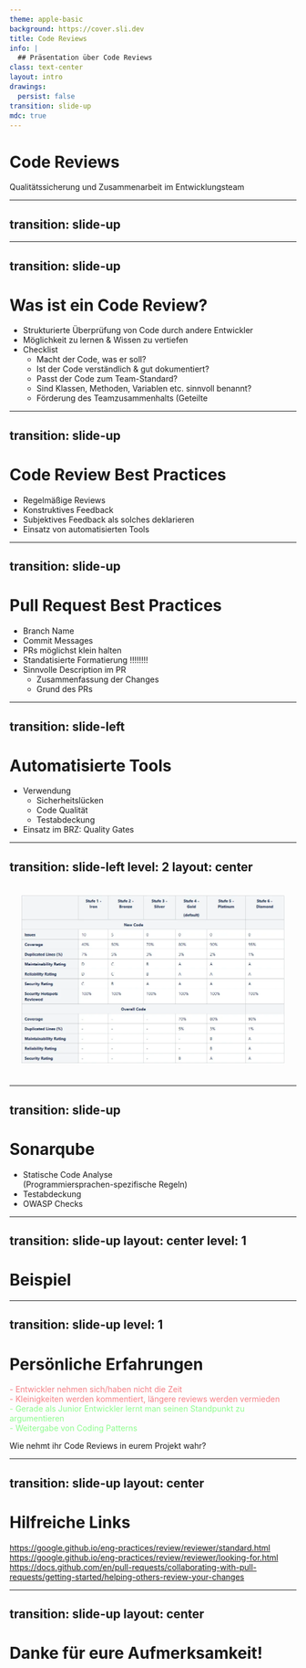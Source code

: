 ```yaml
---
theme: apple-basic
background: https://cover.sli.dev
title: Code Reviews
info: |
  ## Präsentation über Code Reviews
class: text-center
layout: intro
drawings:
  persist: false
transition: slide-up
mdc: true
---
```


# Code Reviews

Qualitätssicherung und Zusammenarbeit im Entwicklungsteam

<div class="abs-br m-6 text-xl">
  <a href="https://github.com/philippcou/code-review-presentation" target="_blank" class="slidev-icon-btn">
    <carbon:logo-github />
  </a>
</div>

---
transition: slide-up
---
<Toc />


---
transition: slide-up
---
# Was ist ein Code Review?

- Strukturierte Überprüfung von Code durch andere Entwickler
- Möglichkeit zu lernen & Wissen zu vertiefen
- Checklist
  - Macht der Code, was er soll?
  - Ist der Code verständlich & gut dokumentiert?
  - Passt der Code zum Team-Standard?
  - Sind Klassen, Methoden, Variablen etc. sinnvoll benannt?
  - Förderung des Teamzusammenhalts (Geteilte 

<!--
Verantwortung)
-->

---
transition: slide-up
---

# Code Review Best Practices

- Regelmäßige Reviews
- Konstruktives Feedback
- Subjektives Feedback als solches deklarieren
- Einsatz von automatisierten Tools

<!--
Üblicherweise bei jedem PR

Feedback positiv gestalten, verbesserungsvorschläge mitgeben

Subjektives Feedback "Nitpicks" als solche definieren

Einsatz von automatisierten tools als vorarbeit
-->

---
transition: slide-up
---

# Pull Request Best Practices

- Branch Name
- Commit Messages
- PRs möglichst klein halten
- Standatisierte Formatierung !!!!!!!!
- Sinnvolle Description im PR
  - Zusammenfassung der Changes
  - Grund des PRs

<!--
Branch Name und Commit Messages mit einem Ticket verlinkt, oder sehr aussagekräftiger Titel

Description vom Pull Request
-->


---
transition: slide-left
---

# Automatisierte Tools

- Verwendung
  - Sicherheitslücken
  - Code Qualität
  - Testabdeckung
- Einsatz im BRZ: Quality Gates

<!--
Vorteile: Erzeugen ein Minimum an Code Qualität, Entlastung der Entwickler, Kleinigkeiten werden of abgefangen, die häufigsten Sicherheitslücken werden erkannt
Nachteile: Verlängerung des Build Prozesses, Entwickler können sich genervt fühlen 
-->

---
transition: slide-left
level: 2
layout: center
---

<div style="padding: 20px;">
  <img src="./resources/qg.png" alt="Your Image" />
</div>

---
transition: slide-up
---

# Sonarqube

- Statische Code Analyse <br>(Programmiersprachen-spezifische Regeln)
- Testabdeckung
- OWASP Checks



---
transition: slide-up
layout: center
level: 1
---

# Beispiel

---
transition: slide-up
level: 1
---

# Persönliche Erfahrungen

<v-clicks>
 <span style="color: #f57f85;">- Entwickler nehmen sich/haben nicht die Zeit</span>
 <br>
 <span style="color: #f57f85;">- Kleinigkeiten werden kommentiert, längere reviews werden vermieden</span>
  <br>
 <span style="color: #8dfc8d;">- Gerade als Junior Entwickler lernt man seinen Standpunkt zu argumentieren</span>
  <br>
 <span style="color: #8dfc8d;">- Weitergabe von Coding Patterns</span>
  <br>
  <p>Wie nehmt ihr Code Reviews in eurem Projekt wahr?</p>
</v-clicks>

<!--
Ausbau von Soft skills, förderung von kommunikation im Team
-->

---
transition: slide-up
layout: center
---

# Hilfreiche Links

https://google.github.io/eng-practices/review/reviewer/standard.html
<br>
https://google.github.io/eng-practices/review/reviewer/looking-for.html
<br>
https://docs.github.com/en/pull-requests/collaborating-with-pull-requests/getting-started/helping-others-review-your-changes


---
transition: slide-up
layout: center
---
# Danke für eure Aufmerksamkeit!